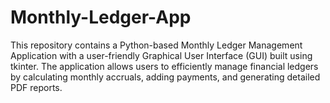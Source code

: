 # Monthly-Ledger-App
This repository contains a Python-based Monthly Ledger Management Application with a user-friendly Graphical User Interface (GUI) built using tkinter. The application allows users to efficiently manage financial ledgers by calculating monthly accruals, adding payments, and generating detailed PDF reports.
